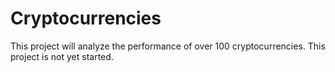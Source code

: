 # Cryptocurrencies

This project will analyze the performance of over 100 cryptocurrencies. This project is not yet started. 
